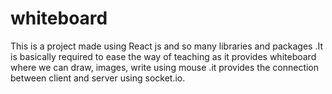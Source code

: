 # whiteboard
This is a project made using React js and so many libraries and packages .It is basically required to ease the way of teaching as it provides whiteboard where we can draw, images, write using mouse .it provides the connection between client and server using socket.io. 
